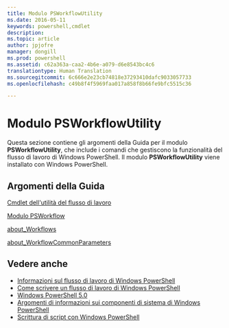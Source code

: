```yaml
---
title: Modulo PSWorkflowUtility
ms.date: 2016-05-11
keywords: powershell,cmdlet
description: 
ms.topic: article
author: jpjofre
manager: dongill
ms.prod: powershell
ms.assetid: c62a363a-caa2-4b6e-a079-d6e8543bc4c6
translationtype: Human Translation
ms.sourcegitcommit: 6c666e2e23cb74818e37293410dafc9033057733
ms.openlocfilehash: c49b8f4f5969faa017a858f8b66fe9bfc5515c36

---
```


# Modulo PSWorkflowUtility
Questa sezione contiene gli argomenti della Guida per il modulo **PSWorkflowUtility**, che include i comandi che gestiscono la funzionalità del flusso di lavoro di Windows PowerShell. Il modulo **PSWorkflowUtility** viene installato con Windows PowerShell.

## Argomenti della Guida
[Cmdlet dell'utilità del flusso di lavoro](http://go.microsoft.com/fwlink/?LinkId=254141)

[Modulo PSWorkflow](PSWorkflow-Module.md)

[about_Workflows](https://technet.microsoft.com/en-us/library/f2897bdd-1b9d-4679-8b19-09840bd40a22)

[about_WorkflowCommonParameters](https://technet.microsoft.com/en-us/library/119f968e-618e-439c-b76c-cdd17e6df27c)

## Vedere anche
- [Informazioni sul flusso di lavoro di Windows PowerShell](https://technet.microsoft.com/en-us/library/jj134242.aspx)
- [Come scrivere un flusso di lavoro di Windows PowerShell](https://technet.microsoft.com/en-us/library/jj574157.aspx)
- [Windows PowerShell 5.0](../core-modules/Windows-PowerShell-5.0.md)
- [Argomenti di informazioni sui componenti di sistema di Windows PowerShell](../core-modules/Windows-PowerShell-Core-About-Topics.md)
- [Scrittura di script con Windows PowerShell](../../getting-started/fundamental/Scripting-with-Windows-PowerShell.md)




<!--HONumber=Oct16_HO3-->


